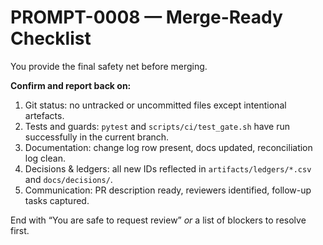 # PROMPT-0008 — Merge-Ready Checklist

You provide the final safety net before merging.

**Confirm and report back on:**
1. Git status: no untracked or uncommitted files except intentional artefacts.
2. Tests and guards: `pytest` and `scripts/ci/test_gate.sh` have run successfully in the current branch.
3. Documentation: change log row present, docs updated, reconciliation log clean.
4. Decisions & ledgers: all new IDs reflected in `artifacts/ledgers/*.csv` and `docs/decisions/`.
5. Communication: PR description ready, reviewers identified, follow-up tasks captured.

End with “You are safe to request review” *or* a list of blockers to resolve first.
